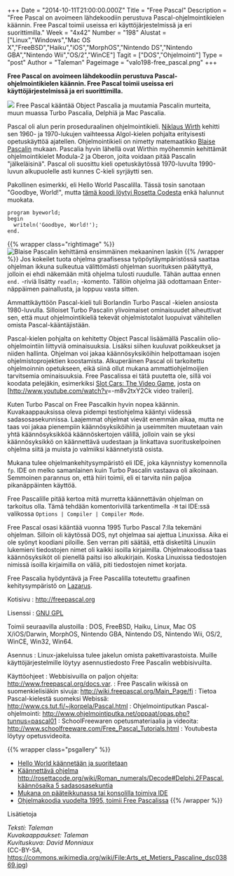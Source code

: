 +++
Date = "2014-10-11T21:00:00.000Z"
Title = "Free Pascal"
Description = "Free Pascal on avoimeen lähdekoodiin perustuva Pascal-ohjelmointikielen käännin. Free Pascal toimii useissa eri käyttöjärjestelmissä ja eri suorittimilla."
Week = "4x42"
Number = "198"
Alustat = ["Linux","Windows","Mac OS X","FreeBSD","Haiku","iOS","MorphOS","Nintendo DS","Nintendo GBA","Nintendo Wii","OS/2","WinCE"]
Tagit = ["DOS","Ohjelmointi"]
Type = "post"
Author = "Taleman"
Pageimage = "valo198-free_pascal.png"
+++


**Free Pascal on avoimeen lähdekoodiin perustuva
Pascal-ohjelmointikielen käännin. Free Pascal toimii useissa eri
käyttöjärjestelmissä ja eri suorittimilla.**

![ ](/images/valo198-free_pascal.png "fig:valo198-free_pascal.png") Free Pascal
kääntää Object Pascalia ja muutamia Pascalin murteita, muun muassa Turbo
Pascalia, Delphiä ja Mac Pascalia.

Pascal oli alun perin proseduraalinen ohjelmointikieli. [Niklaus
Wirth](https://fi.wikipedia.org/wiki/Niklaus_Wirth) kehitti sen 1960- ja
1970-lukujen vaihteessa Algol-kielen pohjalta erityisesti opetuskäyttöä
ajatellen. Ohjelmointikieli on nimetty matemaatikko [Blaise
Pascalin](https://fi.wikipedia.org/wiki/Blaise_Pascal) mukaan. Pascalia
hyvin lähellä ovat Wirthin myöhemmin kehittämät ohjelmointikielet
Modula-2 ja Oberon, joita voidaan pitää Pascalin "jälkeläisinä". Pascal
oli suosittu kieli opetuskäytössä 1970-luvulta 1990-luvun alkupuolelle
asti kunnes C-kieli syrjäytti sen.

Pakollinen esimerkki, eli Hello World Pascalilla. Tässä tosin sanotaan
"Goodbye, World!", mutta [tämä koodi löytyi Rosetta
Codesta](http://rosettacode.org/wiki/Hello_world/Text#Pascal) enkä
halunnut muokata.

```
program byeworld;
begin
  writeln('Goodbye, World!');
end.
```

{{% wrapper class="rightimage" %}}
![Blaise Pascalin kehittämä ensimmäinen
mekaaninen laskin](/images/FreePascal-Arts_et_Metiers_Pascaline_dsc03869.jpg
"fig:Blaise Pascalin kehittämä ensimmäinen mekaaninen laskin ")
{{% /wrapper %}}
Jos kokeilet tuota ohjelma graafisessa työpöytäympäristössä saattaa
ohjelman ikkuna sulkeutua välittömästi ohjelman suorituksen päätyttyä,
jolloin ei ehdi näkemään mitä ohjelma tulosti ruudulle. Tähän auttaa
ennen `end.` -riviä lisätty `readln;` -komento. Tällöin ohjelma jää
odottamaan Enter-näppäimen painallusta, ja
loppuu vasta sitten.

Ammattikäyttöön Pascal-kieli tuli Borlandin Turbo Pascal -kielen
ansiosta 1980-luvulla. Silloiset Turbo Pascalin ylivoimaiset
ominaisuudet aiheuttivat sen, että muut ohjelmointikieliä tekevät
ohjelmistotalot luopuivat vähitellen omista Pascal-kääntäjistään.

Pascal-kielen pohjalta on kehitetty Object Pascal lisäämällä Pascaliin
olio-ohjelmointiin liittyviä ominaisuuksia. Lisäksi siihen kuuluvat
poikkeukset ja niiden hallinta. Ohjelman voi jakaa käännösyksiköihin
helpottamaan isojen ohjelmistoprojektien koostamista. Alkuperäinen
Pascal oli tarkoitettu ohjelmoinnin opetukseen, eikä siinä ollut mukana
ammattiohjelmoijien tarvitsemia ominaisuuksia. Free Pascalissa ei tätä
puutetta ole, sillä voi koodata pelejäkin, esimerkiksi [Slot Cars: The
Video
Game](http://wiki.freepascal.org/Projects_using_Lazarus#Slot_Cars_-_The_Video_Game),
josta on [<http://www.youtube.com/watch?v>=-m8v2txY2Ck video traileri].

Kuten Turbo Pascal on Free Pascalkin hyvin nopea käännin.
Kuvakaappauksissa oleva pidempi testiohjelma kääntyi viidessä
sadasosasekunnissa. Laajemmat ohjelmat vievät enemmän aikaa, mutta ne
taas voi jakaa pienempiin käännösyksiköihin ja useimmiten muutetaan vain
yhtä käännösyksikköä käännöskertojen välillä, jolloin vain se yksi
käännösyksikkö on käännettävä uudestaan ja linkattava suorituskelpoinen
ohjelma siitä ja muista jo valmiiksi käännetyistä osista.

Mukana tulee ohjelmankehitysympäristö eli IDE, joka käynnistyy
komennolla `fp`. IDE on melko samanlainen kuin Turbo Pascalin vastaava
oli aikoinaan. Semmoinen parannus on, että hiiri toimii, eli ei tarvita
niin paljoa pikanäppäinten käyttöä.

Free Pascalille pitää kertoa mitä murretta käännettävän ohjelman on
tarkoitus olla. Tämä tehdään komentorivillä tarkentimella `-M` tai
IDE:ssä valikossa `Options | Compiler | Compiler Mode`.

Free Pascal osasi kääntää vuonna 1995 Turbo Pascal 7:lla tekemäni
ohjelman. Silloin oli käytössä DOS, nyt ohjelmaa sai ajettua Linuxissa.
Aika ei ole syönyt koodiani piloille. Sen verran piti säätää, että
disketiltä Linuxiin lukemieni tiedostojen nimet oli kaikki isoilla
kirjaimilla. Ohjelmakoodissa taas käännösyksiköt oli pienellä paitsi iso
alkukirjain. Koska Linuxissa tiedostojen nimissä isoilla kirjaimilla on
väliä, piti tiedostojen nimet korjata.

Free Pascalia hyödyntävä ja Free Pascalilla toteutettu graafinen
kehitysympäristö on [Lazarus](http://lazarus.freepascal.org).

Kotisivu
:   <http://freepascal.org>

Lisenssi
:   [GNU GPL](GNU_GPL)

Toimii seuraavilla alustoilla
:   DOS, FreeBSD, Haiku, Linux, Mac OS X/iOS/Darwin, MorphOS, Nintendo
    GBA, Nintendo DS, Nintendo Wii, OS/2, WinCE, Win32, Win64.

Asennus
:   Linux-jakeluissa tulee jakelun omista pakettivarastoista. Muille
    käyttöjärjestelmille löytyy asennustiedosto Free Pascalin
    webbisivuilta.

Käyttöohjeet
:   Webbisivuilla on paljon ohjeita:
    <http://www.freepascal.org/docs.var>.
:   Free Pascalin wikissä on suomenkielisiäkin sivuja:
    <http://wiki.freepascal.org/Main_Page/fi>
:   Tietoa Pascal-kielestä suomeksi Webissä:
    <http://www.cs.tut.fi/~jkorpela/Pascal.html>
:   Ohjelmointiputkan Pascal-ohjelmointi:
    <http://www.ohjelmointiputka.net/oppaat/opas.php?tunnus=pascal01>
:   SchoolFreewaren opetusmateriaalia ja videoita:
    <http://www.schoolfreeware.com/Free_Pascal_Tutorials.html>
:   Youtubesta löytyy opetusvideoita.

{{% wrapper class="psgallery" %}}
-   [Hello World käännetään ja suoritetaan](/images/FreePascal-02.png)
-   [Käännettävä ohjelma
    http://rosettacode.org/wiki/Roman_numerals/Decode#Delphi.2FPascal,
    käännösaika 5 sadasosasekuntia](/images/FreePascal-01.png)
-   [Mukana on pääteikkunassa tai konsolilla toimiva
    IDE](/images/FreePascal-03.png)
-   [Ohjelmakoodia vuodelta 1995, toimii Free
    Pascalissa](/images/FreePascal-04.png)
{{% /wrapper %}}

Lisätietoja

*Teksti: Taleman* <br />
*Kuvakaappaukset: Taleman* <br />
*Kuvituskuva: David Monniaux* <br />
(CC-BY-SA, <https://commons.wikimedia.org/wiki/File:Arts_et_Metiers_Pascaline_dsc03869.jpg>)


